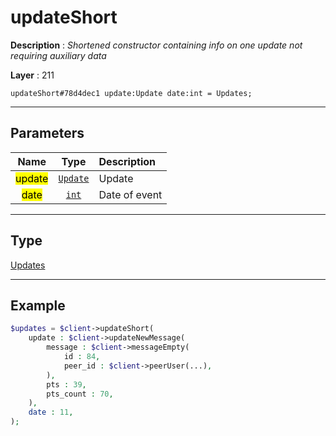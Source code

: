 # updateShort

**Description** : *Shortened constructor containing info on one update not requiring auxiliary data*

**Layer** : 211

```tl
updateShort#78d4dec1 update:Update date:int = Updates;
```

---

## Parameters

| Name | Type | Description |
| :---: | :---: | :--- |
| <mark>update</mark> | [`Update`](type/Update) | Update |
| <mark>date</mark> | [`int`](type/int) | Date of event |

---

## Type

[Updates](type/Updates)

---

## Example

```php
$updates = $client->updateShort(
	update : $client->updateNewMessage(
		message : $client->messageEmpty(
			id : 84,
			peer_id : $client->peerUser(...),
		),
		pts : 39,
		pts_count : 70,
	),
	date : 11,
);
```